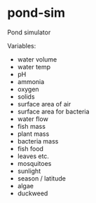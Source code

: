 # pond-sim
Pond simulator

Variables:
- water volume
- water temp
- pH
- ammonia
- oxygen
- solids
- surface area of air
- surface area for bacteria
- water flow
- fish mass
- plant mass
- bacteria mass
- fish food
- leaves etc.
- mosquitoes
- sunlight
- season / latitude
- algae
- duckweed
